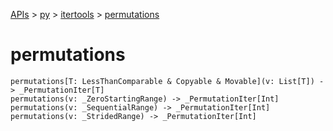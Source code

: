 [APIs](../../index.md) > [py](../index.md) > [itertools](./index.md) > [permutations]()

# permutations

```
permutations[T: LessThanComparable & Copyable & Movable](v: List[T]) -> _PermutationIter[T]
permutations(v: _ZeroStartingRange) -> _PermutationIter[Int]
permutations(v: _SequentialRange) -> _PermutationIter[Int]
permutations(v: _StridedRange) -> _PermutationIter[Int]
```
